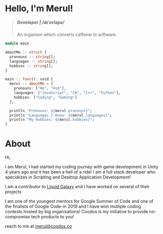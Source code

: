 # Hello, I'm Merul!

> ##### Developer | /dɪˈvɛləpə/
> An organism which converts caffeine to software.

```julia
module main

aboutMe :: struct {
  pronouns :: string[];
  languages :: string[];
  hobbies :: string[];
}

main :: func(): void {
  merul :: aboutMe = {
    pronouns: ["He", "Him"],
    languages: ["JavaScript", "C#", "C++", "Python"],
    hobbies: ["Coding", "Gaming"]
  };

  println "Pronouns: ${merul.pronouns}";
  println "Languages I Know: ${merul.languages}";
  println "My Hobbies: ${merul.hobbies}";
}
```


# About 
Hi,

I am Merul, I had started my coding journey with game development in Unity 4 years ago and it has been a hell of a ride! I am a full stack developer who specializes in Scripting and Desktop Application Development! 

I am a contributor to [Liquid Galaxy](https://www.liquidgalaxy.eu) and I have worked on several of their projects

I am one of the youngest mentors for Google Summer of Code and one of the finalists of Google Code-in 2019 and I have won multiple coding contests hosted by big organisations! Coodos is my initiative to provide no-compromise tech products to you!


reach to me at merul@coodos.co
